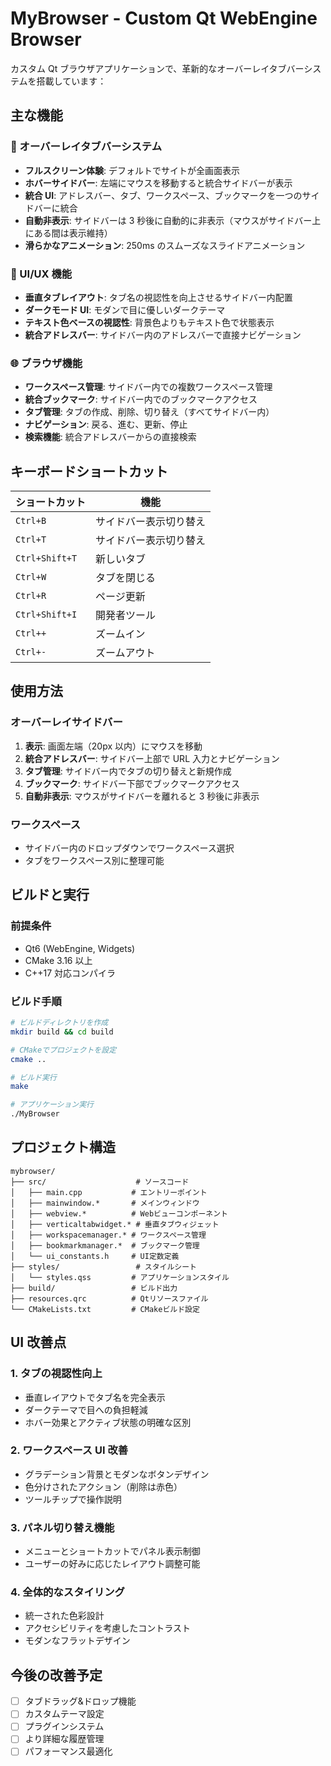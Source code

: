 # MyBrowser - Custom Qt WebEngine Browser

カスタム Qt ブラウザアプリケーションで、革新的なオーバーレイタブバーシステムを搭載しています：

## 主な機能

### 🎨 オーバーレイタブバーシステム

- **フルスクリーン体験**: デフォルトでサイトが全画面表示
- **ホバーサイドバー**: 左端にマウスを移動すると統合サイドバーが表示
- **統合 UI**: アドレスバー、タブ、ワークスペース、ブックマークを一つのサイドバーに統合
- **自動非表示**: サイドバーは 3 秒後に自動的に非表示（マウスがサイドバー上にある間は表示維持）
- **滑らかなアニメーション**: 250ms のスムーズなスライドアニメーション

### 🔧 UI/UX 機能

- **垂直タブレイアウト**: タブ名の視認性を向上させるサイドバー内配置
- **ダークモード UI**: モダンで目に優しいダークテーマ
- **テキスト色ベースの視認性**: 背景色よりもテキスト色で状態表示
- **統合アドレスバー**: サイドバー内のアドレスバーで直接ナビゲーション

### 🌐 ブラウザ機能

- **ワークスペース管理**: サイドバー内での複数ワークスペース管理
- **統合ブックマーク**: サイドバー内でのブックマークアクセス
- **タブ管理**: タブの作成、削除、切り替え（すべてサイドバー内）
- **ナビゲーション**: 戻る、進む、更新、停止
- **検索機能**: 統合アドレスバーからの直接検索

## キーボードショートカット

| ショートカット | 機能                   |
| -------------- | ---------------------- |
| `Ctrl+B`       | サイドバー表示切り替え |
| `Ctrl+T`       | サイドバー表示切り替え |
| `Ctrl+Shift+T` | 新しいタブ             |
| `Ctrl+W`       | タブを閉じる           |
| `Ctrl+R`       | ページ更新             |
| `Ctrl+Shift+I` | 開発者ツール           |
| `Ctrl++`       | ズームイン             |
| `Ctrl+-`       | ズームアウト           |

## 使用方法

### オーバーレイサイドバー

1. **表示**: 画面左端（20px 以内）にマウスを移動
2. **統合アドレスバー**: サイドバー上部で URL 入力とナビゲーション
3. **タブ管理**: サイドバー内でタブの切り替えと新規作成
4. **ブックマーク**: サイドバー下部でブックマークアクセス
5. **自動非表示**: マウスがサイドバーを離れると 3 秒後に非表示

### ワークスペース

- サイドバー内のドロップダウンでワークスペース選択
- タブをワークスペース別に整理可能

## ビルドと実行

### 前提条件

- Qt6 (WebEngine, Widgets)
- CMake 3.16 以上
- C++17 対応コンパイラ

### ビルド手順

```bash
# ビルドディレクトリを作成
mkdir build && cd build

# CMakeでプロジェクトを設定
cmake ..

# ビルド実行
make

# アプリケーション実行
./MyBrowser
```

## プロジェクト構造

```
mybrowser/
├── src/                    # ソースコード
│   ├── main.cpp           # エントリーポイント
│   ├── mainwindow.*       # メインウィンドウ
│   ├── webview.*          # Webビューコンポーネント
│   ├── verticaltabwidget.* # 垂直タブウィジェット
│   ├── workspacemanager.* # ワークスペース管理
│   ├── bookmarkmanager.*  # ブックマーク管理
│   └── ui_constants.h     # UI定数定義
├── styles/                 # スタイルシート
│   └── styles.qss         # アプリケーションスタイル
├── build/                 # ビルド出力
├── resources.qrc          # Qtリソースファイル
└── CMakeLists.txt         # CMakeビルド設定
```

## UI 改善点

### 1. タブの視認性向上

- 垂直レイアウトでタブ名を完全表示
- ダークテーマで目への負担軽減
- ホバー効果とアクティブ状態の明確な区別

### 2. ワークスペース UI 改善

- グラデーション背景とモダンなボタンデザイン
- 色分けされたアクション（削除は赤色）
- ツールチップで操作説明

### 3. パネル切り替え機能

- メニューとショートカットでパネル表示制御
- ユーザーの好みに応じたレイアウト調整可能

### 4. 全体的なスタイリング

- 統一された色彩設計
- アクセシビリティを考慮したコントラスト
- モダンなフラットデザイン

## 今後の改善予定

- [ ] タブドラッグ&ドロップ機能
- [ ] カスタムテーマ設定
- [ ] プラグインシステム
- [ ] より詳細な履歴管理
- [ ] パフォーマンス最適化
